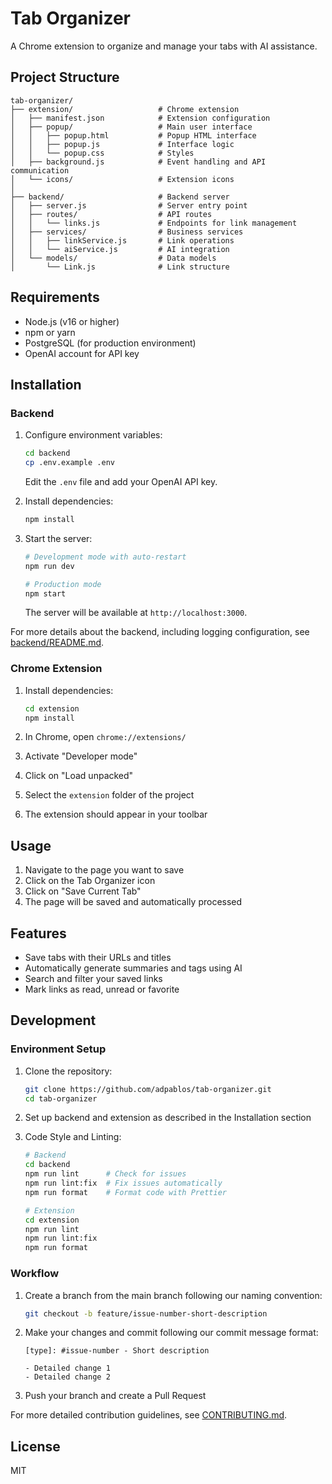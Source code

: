 # Tab Organizer

A Chrome extension to organize and manage your tabs with AI assistance.

## Project Structure

```
tab-organizer/
├── extension/                   # Chrome extension
│   ├── manifest.json            # Extension configuration
│   ├── popup/                   # Main user interface
│   │   ├── popup.html           # Popup HTML interface
│   │   ├── popup.js             # Interface logic
│   │   └── popup.css            # Styles
│   ├── background.js            # Event handling and API communication
│   └── icons/                   # Extension icons
│
├── backend/                     # Backend server
│   ├── server.js                # Server entry point
│   ├── routes/                  # API routes
│   │   └── links.js             # Endpoints for link management
│   ├── services/                # Business services
│   │   ├── linkService.js       # Link operations
│   │   └── aiService.js         # AI integration
│   └── models/                  # Data models
│       └── Link.js              # Link structure
```

## Requirements

- Node.js (v16 or higher)
- npm or yarn
- PostgreSQL (for production environment)
- OpenAI account for API key

## Installation

### Backend

1. Configure environment variables:
   
   ```bash
   cd backend
   cp .env.example .env
   ```
   
   Edit the `.env` file and add your OpenAI API key.

2. Install dependencies:
   
   ```bash
   npm install
   ```

3. Start the server:
   
   ```bash
   # Development mode with auto-restart
   npm run dev
   
   # Production mode
   npm start
   ```
   
   The server will be available at `http://localhost:3000`.

For more details about the backend, including logging configuration, see [backend/README.md](backend/README.md).

### Chrome Extension

1. Install dependencies:
   
   ```bash
   cd extension
   npm install
   ```

2. In Chrome, open `chrome://extensions/`
3. Activate "Developer mode"
4. Click on "Load unpacked"
5. Select the `extension` folder of the project
6. The extension should appear in your toolbar

## Usage

1. Navigate to the page you want to save
2. Click on the Tab Organizer icon
3. Click on "Save Current Tab"
4. The page will be saved and automatically processed

## Features

- Save tabs with their URLs and titles
- Automatically generate summaries and tags using AI
- Search and filter your saved links
- Mark links as read, unread or favorite

## Development

### Environment Setup

1. Clone the repository:
   ```bash
   git clone https://github.com/adpablos/tab-organizer.git
   cd tab-organizer
   ```

2. Set up backend and extension as described in the Installation section

3. Code Style and Linting:
   ```bash
   # Backend
   cd backend
   npm run lint      # Check for issues
   npm run lint:fix  # Fix issues automatically
   npm run format    # Format code with Prettier
   
   # Extension
   cd extension
   npm run lint
   npm run lint:fix
   npm run format
   ```

### Workflow

1. Create a branch from the main branch following our naming convention:
   ```bash
   git checkout -b feature/issue-number-short-description
   ```

2. Make your changes and commit following our commit message format:
   ```
   [type]: #issue-number - Short description
   
   - Detailed change 1
   - Detailed change 2
   ```

3. Push your branch and create a Pull Request

For more detailed contribution guidelines, see [CONTRIBUTING.md](CONTRIBUTING.md).

## License

MIT 